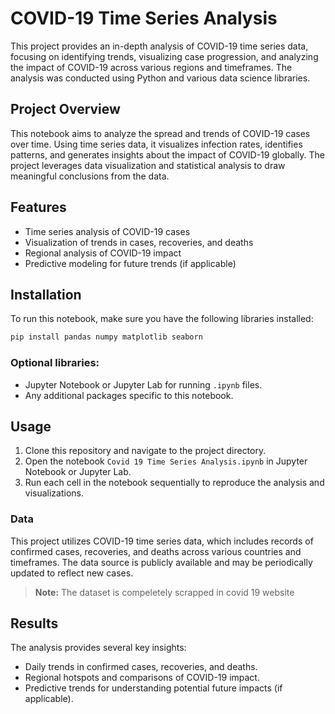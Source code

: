 
# COVID-19 Time Series Analysis

This project provides an in-depth analysis of COVID-19 time series data, focusing on identifying trends, visualizing case progression, and analyzing the impact of COVID-19 across various regions and timeframes. The analysis was conducted using Python and various data science libraries.

## Project Overview

This notebook aims to analyze the spread and trends of COVID-19 cases over time. Using time series data, it visualizes infection rates, identifies patterns, and generates insights about the impact of COVID-19 globally. The project leverages data visualization and statistical analysis to draw meaningful conclusions from the data.

## Features

- Time series analysis of COVID-19 cases
- Visualization of trends in cases, recoveries, and deaths
- Regional analysis of COVID-19 impact
- Predictive modeling for future trends (if applicable)

## Installation

To run this notebook, make sure you have the following libraries installed:

```bash
pip install pandas numpy matplotlib seaborn
```

### Optional libraries:

- Jupyter Notebook or Jupyter Lab for running `.ipynb` files.
- Any additional packages specific to this notebook.

## Usage

1. Clone this repository and navigate to the project directory.
2. Open the notebook `Covid 19 Time Series Analysis.ipynb` in Jupyter Notebook or Jupyter Lab.
3. Run each cell in the notebook sequentially to reproduce the analysis and visualizations.

### Data

This project utilizes COVID-19 time series data, which includes records of confirmed cases, recoveries, and deaths across various countries and timeframes. The data source is publicly available and may be periodically updated to reflect new cases.

> **Note:** The dataset is compeletely scrapped in covid 19 website

## Results

The analysis provides several key insights:

- Daily trends in confirmed cases, recoveries, and deaths.
- Regional hotspots and comparisons of COVID-19 impact.
- Predictive trends for understanding potential future impacts (if applicable).

